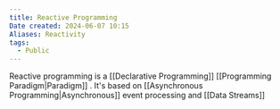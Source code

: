 ```yaml
---
title: Reactive Programming
Date created: 2024-06-07 10:15
Aliases: Reactivity
tags: 
  - Public
---
```


Reactive programming is a [[Declarative Programming]] [[Programming Paradigm|Paradigm]] . It's based on [[Asynchronous Programming|Asynchronous]] event processing and [[Data Streams]]